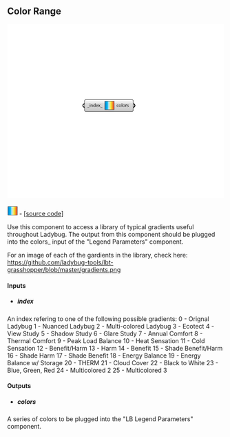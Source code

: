 ## Color Range

![](../../images/components/Color_Range.png)

![](../../images/icons/Color_Range.png) - [[source code]](https://github.com/ladybug-tools/ladybug-grasshopper/blob/master/ladybug_grasshopper/src//LB%20Color%20Range.py)


Use this component to access a library of typical gradients useful throughout Ladybug.  The output from this component should be plugged into the colors_ input of the "Legend Parameters" component. 

For an image of each of the gardients in the library, check here: https://github.com/ladybug-tools/lbt-grasshopper/blob/master/gradients.png 



#### Inputs
* ##### index 
An index refering to one of the following possible gradients: 0 - Orignal Ladybug 1 - Nuanced Ladybug 2 - Multi-colored Ladybug 3 - Ecotect 4 - View Study 5 - Shadow Study 6 - Glare Study 7 - Annual Comfort 8 - Thermal Comfort 9 - Peak Load Balance 10 - Heat Sensation 11 - Cold Sensation 12 - Benefit/Harm 13 - Harm 14 - Benefit 15 - Shade Benefit/Harm 16 - Shade Harm 17 - Shade Benefit 18 - Energy Balance 19 - Energy Balance w/ Storage 20 - THERM 21 - Cloud Cover 22 - Black to White 23 - Blue, Green, Red 24 - Multicolored 2 25 - Multicolored 3 

#### Outputs
* ##### colors
A series of colors to be plugged into the "LB Legend Parameters" component. 